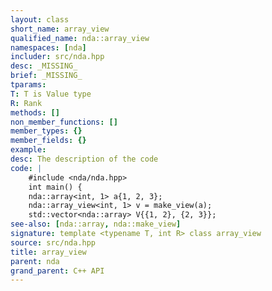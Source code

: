 ```yaml
---
layout: class
short_name: array_view
qualified_name: nda::array_view
namespaces: [nda]
includer: src/nda.hpp
desc: _MISSING_
brief: _MISSING_
tparams:
T: T is Value type
R: Rank
methods: []
non_member_functions: []
member_types: {}
member_fields: {}
example:
desc: The description of the code
code: |
    #include <nda/nda.hpp>
    int main() {
    nda::array<int, 1> a{1, 2, 3};
    nda::array_view<int, 1> v = make_view(a);
    std::vector<nda::array> V{{1, 2}, {2, 3}};
see-also: [nda::array, nda::make_view]
signature: template <typename T, int R> class array_view
source: src/nda.hpp
title: array_view
parent: nda
grand_parent: C++ API
---
```

